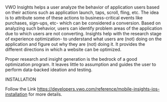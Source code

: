VWO Insights helps a user analyze the behavior of application users based on their actions such as application launch, taps, scroll, fling, etc. The idea is to attribute some of these actions to business-critical events like purchases, sign-ups, etc- which can be considered a conversion. Based on analyzing such behavior, users can identify problem areas of the application due to which users are not converting. Insights help with the research stage of experience optimization- to understand what users are (not) doing on the application and figure out why they are (not) doing it. It provides the different directions in which a website can be optimized.

Proper research and insight generation is the bedrock of a good optimization program. It leaves little to assumption and guides the user to perform data-backed ideation and testing.

INSTALLATION

Follow the Link https://developers.vwo.com/reference/mobile-insights-ios-installation for more details.
